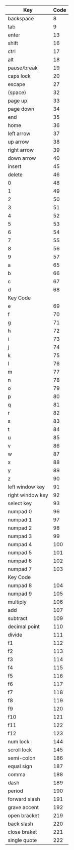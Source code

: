 |Key	|Code|
|---|---|
|backspace|8|
|tab	|9|
|enter	|13|
|shift	|16|
|ctrl	|17|
|alt	|18|
|pause/break	|19|
|caps lock	|20|
|escape	|27|
|(space)	|32|
|page up	|33|
|page down	|34|
|end	|35|
|home	|36|
|left arrow	|37|
|up arrow	|38|
|right arrow	|39|
|down arrow|	40|
|insert	|45|
|delete	|46|
|0	|48|
|1	|49|
|2	|50|
|3	|51|
|4	|52|
|5	|53|
|6	|54|
|7	|55|
|8	|56|
|9	|57|
|a	|65|
|b	|66|
|c	|67|
|d	|68	|
|Key	Code|
|e	|69|
|f	|70|
|g	|71|
|h	|72|
|i	|73|
|j	|74|
|k	|75|
|l	|76|
|m	|77|
|n	|78|
|o	|79|
|p	|80|
|q	|81|
|r	|82|
|s	|83|
|t	|84|
|u	|85|
|v	|86|
|w	|87|
|x	|88|
|y	|89|
|z	|90|
|left window key	|91|
|right window key	|92|
|select key	|93|
|numpad 0	|96|
|numpad 1	|97|
|numpad 2	|98|
|numpad 3	|99|
|numpad 4	|100|
|numpad 5	|101|
|numpad 6	|102|
|numpad 7	|103	|
|Key	Code|
|numpad 8	|104|
|numpad 9	|105|
|multiply	|106|
|add	|107|
|subtract	|109|
|decimal point	|110|
|divide	|111|
|f1	|112|
|f2	|113|
|f3	|114|
|f4	|115|
|f5	|116|
|f6	|117|
|f7	|118|
|f8	|119|
|f9	|120|
|f10	|121|
|f11	|122|
|f12	|123|
|num lock	|144|
|scroll lock	|145|
|semi-colon	|186|
|equal sign	|187|
|comma	|188|
|dash	|189|
|period	|190|
|forward slash	|191|
|grave accent	|192|
|open bracket	|219|
|back slash	|220|
|close braket	|221|
|single quote	|222|
